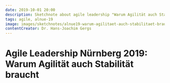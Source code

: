 ```yaml
---
date: 2019-10-01 20:00
description: Sketchnote about agile leadership "Warum Agilität auch Stabilität braucht"
tags: agile, alnue-19
image: images/sketchnotes/alnue19-warum-agilitaet-auch-stabilitaet-braucht-small.jpg
contentCreator: Dr. Hans-Joachim Gergs
---
```


# Agile Leadership Nürnberg 2019: Warum Agilität auch Stabilität braucht
